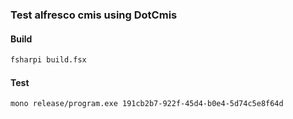 ### Test alfresco cmis using DotCmis

#### Build

```bash
fsharpi build.fsx
```

#### Test

```bash
mono release/program.exe 191cb2b7-922f-45d4-b0e4-5d74c5e8f64d
```
